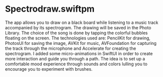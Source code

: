 # Spectrodraw.swiftpm
The app allows you to draw on a black board while listening to a music track accompanied by its spectrogram. The drawing will be saved in the Photo Library. The choice of the song is done by tapping the colorful bubbles floating on the screen. The technologies used are: PencilKit for drawing, PhotosUI for saving the image, AVKit for music, AVFoundation for capturing the track through the microphone and Accelerate for creating the spectrogram. I added some micro-animations in SwiftUI in order to create more interaction and guide you through a path. The idea is to set up a comfortable mood experience through sounds and colors lulling you to encourage you to experiment with brushes.
